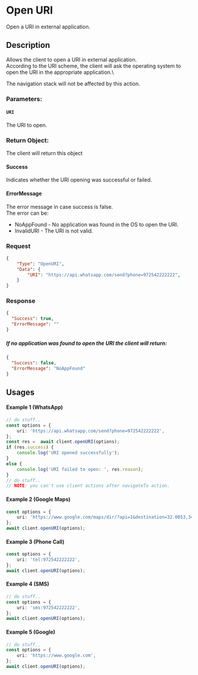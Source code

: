 # Open URI
Open a URI in external application.
## Description
Allows the client to open a URI in external application.\
According to the URI scheme, the client will ask the operating system to open the URI in the appropriate application.\

The navigation stack will not be affected by this action.



### Parameters:

#### ```URI```
The URI to open.



### Return Object:
The client will return this object

#### Success
Indicates whether the URI opening was successful or failed.

#### ErrorMessage
The error message in case success is false.\
The error can be:
* NoAppFound - No application was found in the OS to open the URI.
* InvalidURI - The URI is not valid.

### Request 
```json
{
    "Type": "OpenURI",
    "Data": {
        "URI": "https://api.whatsapp.com/send?phone=972542222222",
    }    
}
```

### Response
```json
{
  "Success": true,
  "ErrorMessage": ""
}
```

##### If no application was found to open the URI the client will return:
```json
{ 
  "Success": false,
  "ErrorMessage": "NoAppFound"
}
```

## Usages

#### Example 1 (WhatsApp)
```typescript
// do stuff..
const options = {
    uri: 'https://api.whatsapp.com/send?phone=972542222222',
};
const res =  await client.openURI(options);
if (res.success) {
    console.log('URI opened successfully');
}
else {
    console.log('URI failed to open: ', res.reason);
}
// do stuff..
// NOTE: you can't use client actions after navigateTo action.
```

#### Example 2 (Google Maps)
```typescript
const options = {
    uri: 'https://www.google.com/maps/dir/?api=1&destination=32.0853,34.7818',
};
await client.openURI(options);
```

#### Example 3 (Phone Call)
```typescript
const options = {
    uri: 'tel:972542222222',
};
await client.openURI(options);
```

#### Example 4 (SMS)
```typescript
// do stuff..
const options = {
    uri: 'sms:972542222222',
};
await client.openURI(options);
```

#### Example 5 (Google)
```typescript
// do stuff..
const options = {
    uri: 'https://www.google.com',
};
await client.openURI(options);
```